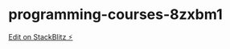 # programming-courses-8zxbm1

[Edit on StackBlitz ⚡️](https://stackblitz.com/edit/programming-courses-8zxbm1)